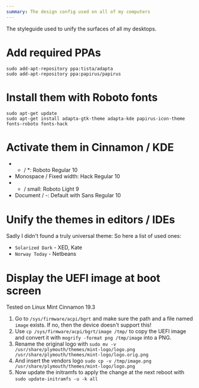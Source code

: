 ```yaml
---
summary: The design config used on all of my computers
---
```


The styleguide used to unify the surfaces of all my desktops.

# Add required PPAs #
```
sudo add-apt-repository ppa:tista/adapta
sudo add-apt-repository ppa:papirus/papirus
```

# Install them with Roboto fonts #
```
sudo apt-get update
sudo apt-get install adapta-gtk-theme adapta-kde papirus-icon-theme fonts-roboto fonts-hack
```

# Activate them in Cinnamon / KDE #
* * / *: Roboto Regular 10
* Monospace / Fixed width: Hack Regular 10
* - / small: Roboto Light 9
* Document / -: Default with Sans Regular 10

# Unify the themes in editors / IDEs #
Sadly I didn't found a truly universal theme: So here a list of used ones:
* `Solarized Dark` - XED, Kate
* `Norway Today` - Netbeans

# Display the UEFI image at boot screen #
Tested on Linux Mint Cinnamon 19.3
1. Go to `/sys/firmware/acpi/bgrt` and make sure the path and a file named `image` exists. If no, then the device doesn't support this!
2. Use `cp /sys/firmware/acpi/bgrt/image /tmp/` to copy the UEFI image and convert it with `mogrify -format png /tmp/image` into a PNG.
3. Rename the original logo with `sudo mv -v /usr/share/plymouth/themes/mint-logo/logo.png /usr/share/plymouth/themes/mint-logo/logo.orig.png`
4. And insert the vendors logo `sudo cp -v /tmp/image.png /usr/share/plymouth/themes/mint-logo/logo.png`
5. Now update the initramfs to apply the change at the next reboot with `sudo update-initramfs -u -k all`
